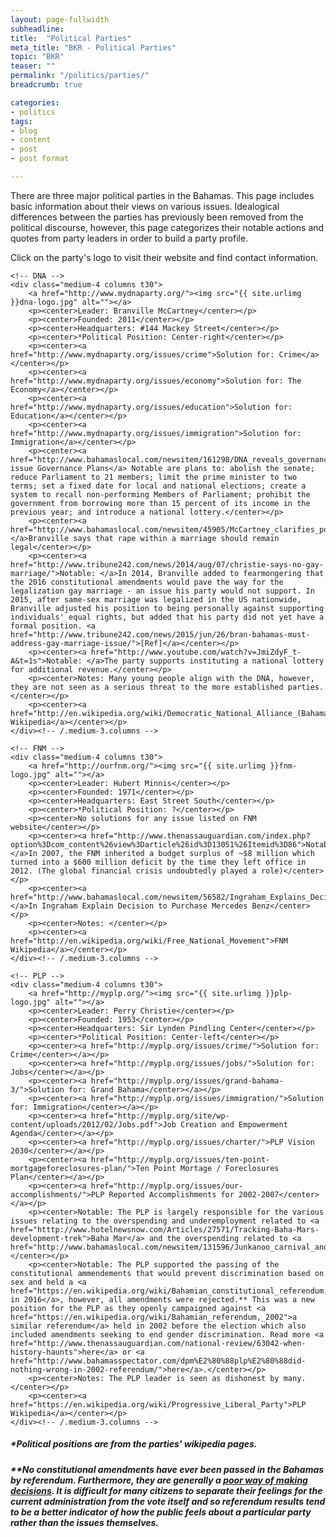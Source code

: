 ```yaml
---
layout: page-fullwidth
subheadline:
title:  "Political Parties"
meta_title: "BKR - Political Parties"
topic: "BKR"
teaser: ""
permalink: "/politics/parties/"
breadcrumb: true

categories:
- politics
tags:
- blog
- content
- post
- post format

---
```

There are three major political parties in the Bahamas. This page includes basic information about their views on various issues. Idealogical differences between the parties has previously been removed from the political discourse, however, this page categorizes their notable actions and quotes from party leaders in order to build a party profile.

Click on the party's logo to visit their website and find contact information.

<div class="row">

	<!-- DNA -->
	<div class="medium-4 columns t30">
		<a href="http://www.mydnaparty.org/"><img src="{{ site.urlimg }}dna-logo.jpg" alt=""></a>
		<p><center>Leader: Branville McCartney</center></p>
		<p><center>Founded: 2011</center></p>
		<p><center>Headquarters: #144 Mackey Street</center></p>
		<p><center>*Political Position: Center-right</center></p>
		<p><center><a href="http://www.mydnaparty.org/issues/crime">Solution for: Crime</a></center></p>
		<p><center><a href="http://www.mydnaparty.org/issues/economy">Solution for: The Economy</a></center></p>
		<p><center><a href="http://www.mydnaparty.org/issues/education">Solution for: Education</a></center></p>
		<p><center><a href="http://www.mydnaparty.org/issues/immigration">Solution for: Immigration</a></center></p>
		<p><center><a href="http://www.bahamaslocal.com/newsitem/161298/DNA_reveals_governance_plans.html">Cross-issue Governance Plans</a> Notable are plans to: abolish the senate; reduce Parliament to 21 members; limit the prime minister to two terms; set a fixed date for local and national elections; create a system to recall non-performing Members of Parliament; prohibit the government from borrowing more than 15 percent of its income in the previous year; and introduce a national lottery.</center></p>
		<p><center><a href="http://www.bahamaslocal.com/newsitem/45905/McCartney_clarifies_position_on_marital_rape_issue.html">Notable: </a>Branville says that rape within a marriage should remain legal</center></p>
		<p><center><a href="http://www.tribune242.com/news/2014/aug/07/christie-says-no-gay-marriage/">Notable: </a>In 2014, Branville added to fearmongering that the 2016 constitutional amendments would pave the way for the legalization gay marriage - an issue his party would not support. In 2015, after same-sex marriage was legalized in the US nationwide, Branville adjusted his position to being personally against supporting individuals' equal rights, but added that his party did not yet have a formal position. <a href="http://www.tribune242.com/news/2015/jun/26/bran-bahamas-must-address-gay-marriage-issue/">[Ref]</a></center></p>
		<p><center><a href="http://www.youtube.com/watch?v=JmiZdyF_t-A&t=1s">Notable: </a>The party supports instituting a national lottery for additional revenue.</center></p>
		<p><center>Notes: Many young people align with the DNA, however, they are not seen as a serious threat to the more established parties.</center></p>
		<p><center><a href="http://en.wikipedia.org/wiki/Democratic_National_Alliance_(Bahamas)">DNA Wikipedia</a></center></p>
	</div><!-- /.medium-3.columns -->

	<!-- FNM -->
	<div class="medium-4 columns t30">
		<a href="http://ourfnm.org/"><img src="{{ site.urlimg }}fnm-logo.jpg" alt=""></a>
		<p><center>Leader: Hubert Minnis</center></p>
		<p><center>Founded: 1971</center></p>
		<p><center>Headquarters: East Street South</center></p>
		<p><center>*Political Position: ?</center></p>
		<p><center>No solutions for any issue listed on FNM website</center></p>
		<p><center><a href="http://www.thenassauguardian.com/index.php?option%3Dcom_content%26view%3Darticle%26id%3D13051%26Itemid%3D86">Notable: </a>In 2007, the FNM inherited a budget surplus of ~$8 million which turned into a $600 million deficit by the time they left office in 2012. (The global financial crisis undoubtedly played a role)</center></p>
		<p><center><a href="http://www.bahamaslocal.com/newsitem/56582/Ingraham_Explains_Decision_To_Purchase_Mercedes_Benz.html">Notable: </a>In Ingraham Explain Decision to Purchase Mercedes Benz</center></p>
		<p><center>Notes: </center></p>
		<p><center><a href="http://en.wikipedia.org/wiki/Free_National_Movement">FNM Wikipedia</a></center></p>
	</div><!-- /.medium-3.columns -->

	<!-- PLP -->
	<div class="medium-4 columns t30">
		<a href="http://myplp.org/"><img src="{{ site.urlimg }}plp-logo.jpg" alt=""></a>
		<p><center>Leader: Perry Christie</center></p>
		<p><center>Founded: 1953</center></p>
		<p><center>Headquarters: Sir Lynden Pindling Center</center></p>
		<p><center>*Political Position: Center-left</center></p>
		<p><center><a href="http://myplp.org/issues/crime/">Solution for: Crime</center></a></p>
		<p><center><a href="http://myplp.org/issues/jobs/">Solution for: Jobs</center></a></p>
		<p><center><a href="http://myplp.org/issues/grand-bahama-3/">Solution for: Grand Bahama</center></a></p>
		<p><center><a href="http://myplp.org/issues/immigration/">Solution for: Immigration</center></a></p>
		<p><center><a href="http://myplp.org/site/wp-content/uploads/2012/02/Jobs.pdf">Job Creation and Empowerment Agenda</center></a></p>
		<p><center><a href="http://myplp.org/issues/charter/">PLP Vision 2030</center></a></p>
		<p><center><a href="http://myplp.org/issues/ten-point-mortgageforeclosures-plan/">Ten Point Mortage / Foreclosures Plan</center></a></p>
		<p><center><a href="http://myplp.org/issues/our-accomplishments/">PLP Reported Accomplishments for 2002-2007</center></a></p>
		<p><center>Notable: The PLP is largely responsible for the various issues relating to the overspending and underemployment related to <a href="htttp://www.hotelnewsnow.com/Articles/27571/Tracking-Baha-Mars-development-trek">Baha Mar</a> and the overspending related to <a href="http://www.bahamaslocal.com/newsitem/131596/Junkanoo_carnival_and_how_we_define_success.html">Carnival</a>.</center></p>
		<p><center>Notable: The PLP supported the passing of the constitutional ammendements that would prevent discrimination based on sex and held a <a href="https://en.wikipedia.org/wiki/Bahamian_constitutional_referendum,_2016">referndum in 2016</a>, however, all amendments were rejected.** This was a new position for the PLP as they openly campaigned against <a href="https://en.wikipedia.org/wiki/Bahamian_referendum,_2002">a similar referendum</a> held in 2002 before the election which also included amendments seeking to end gender discrimination. Read more <a href="http://www.thenassauguardian.com/national-review/63042-when-history-haunts">here</a> or <a href="http://www.bahamasspectator.com/dpm%E2%80%88plp%E2%80%88did-nothing-wrong-in-2002-referendum/">here</a>.</center></p>	
		<p><center>Notes: The PLP leader is seen as dishonest by many.</center></p>
		<p><center><a href="https://en.wikipedia.org/wiki/Progressive_Liberal_Party">PLP Wikipedia</a></center></p>
	</div><!-- /.medium-3.columns -->

</div><!-- /.row -->

<h5>*Political positions are from the parties' wikipedia pages.</h5>
<h5>**No constitutional amendments have ever been passed in the Bahamas by referendum. Furthermore, they are generally a <a href="http://www.politico.com/magazine/story/2016/07/brexit-trump-referendums-political-exclusion-214014">poor way of making decisions</a>. It is difficult for many citizens to separate their feelings for the current administration from the vote itself and so referendum results tend to be a better indicator of how the public feels about a particular party rather than the issues themselves.</h5>
